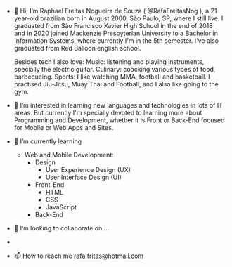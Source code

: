 - 👋 Hi, I’m Raphael Freitas Nogueira de Souza ( @RafaFreitasNog ), a 21 year-old brazilian born in August 2000, São Paulo, SP, where I still live.
I graduated from São Francisco Xavier High School in the end of 2018 and in 2020 joined Mackenzie Presbyterian University to a Bachelor in Information Systems, 
where currently I'm in the 5th semester. I've also graduated from Red Balloon english school.

    Besides tech I also love:
    Music: listening and playing instruments, specially the electric guitar.
    Culinary: coocking various types of food, barbecueing.
    Sports: I like watching MMA, football and basketball. I practised Jiu-Jitsu, Muay Thai and Football, and I also like going to the gym.

- 👀 I’m interested in learning new languages and technologies in lots of IT areas. But currently I'm specially devoted to learning more about
Programming and Development, whether it is Front or Back-End focused for Mobile or Web Apps and Sites.

- 🌱 I’m currently learning

    - Web and Mobile Development:
        - Design
            - User Experience Design (UX)
            - User Interface Design (UI)
        - Front-End
            - HTML
            - CSS
            - JavaScript
        - Back-End

- 💞️ I’m looking to collaborate on ...
- 
- 📫 How to reach me rafa.fritas@hotmail.com

